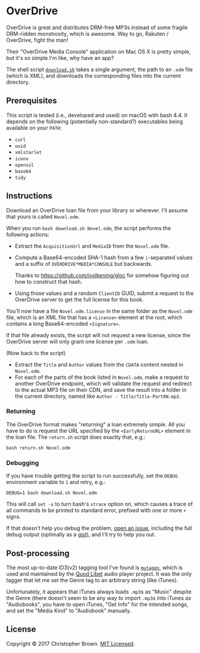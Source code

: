 # OverDrive

OverDrive is great and distributes DRM-free MP3s instead of some fragile DRM-ridden monstrosity, which is awesome.
Way to go, Rakuten / OverDrive, fight the man!

Their "OverDrive Media Console" application on Mac OS X is pretty simple, but it's so simple I'm like, why have an app?

The shell script [`download.sh`](download.sh) takes a single argument, the path to an `.odm` file (which is XML), and downloads the corresponding files into the current directory.


## Prerequisites

This script is tested (i.e., developed and used) on macOS with bash 4.4.
It depends on the following (potentially non-standard?) executables being available on your `PATH`:

* `curl`
* `uuid`
* `xmlstarlet`
* `iconv`
* `openssl`
* `base64`
* `tidy`


## Instructions

Download an OverDrive loan file from your library or wherever.
I'll assume that yours is called `Novel.odm`.

When you run `bash download.sh Novel.odm`, the script performs the following actions:

* Extract the `AcquisitionUrl` and `MediaID` from the `Novel.odm` file.
* Compute a Base64-encoded SHA-1 hash from a few `|`-separated values and a suffix of `OVERDRIVE*MEDIA*CONSOLE` but backwards.

  Thanks to https://github.com/jvolkening/gloc for somehow figuring out how to construct that hash.
* Using those values and a random `ClientID` GUID, submit a request to the OverDrive server to get the full license for this book.

You'll now have a file `Novel.odm.license` in the same folder as the `Novel.odm` file,
which is an XML file that has a `<License>` element at the root,
which contains a long Base64-encoded `<Signature>`.

If that file already exists, the script will not request a new license, since the OverDrive server will only grant one license per `.odm` loan.

(Now back to the script)

* Extract the `Title` and `Author` values from the `CDATA` content nested in `Novel.odm`.
* For each of the parts of the book listed in `Novel.odm`, make a request to another OverDrive endpoint, which will validate the request and redirect to the actual MP3 file on their CDN, and save the result into a folder in the current directory, named like `Author - Title/Title-Part0N.mp3`.

### Returning

The OverDrive format makes "returning" a loan extremely simple.
All you have to do is request the URL specified by the `<EarlyReturnURL>` element in the loan file.
The `return.sh` script does exactly that, e.g.:

    bash return.sh Novel.odm

### Debugging

If you have trouble getting the script to run successfully,
set the `DEBUG` environment variable to `1` and retry, e.g.:

    DEBUG=1 bash download.sh Novel.odm

This will call `set -x` to turn bash's `xtrace` option on,
which causes a trace of all commands to be printed to standard error,
prefixed with one or more `+` signs.

If that doesn't help you debug the problem,
[open an issue](https://github.com/chbrown/overdrive/issues/new),
including the full debug output (optimally as a [gist](https://gist.github.com/)),
and I'll try to help you out.


## Post-processing

The most up-to-date ID3(v2) tagging tool I've found is [`mutagen`](https://mutagen.readthedocs.io/),
which is used and maintained by the [Quod Libet](https://quodlibet.readthedocs.io/) audio player project.
It was the only tagger that let me set the Genre tag to an arbitrary string (like iTunes).

Unfortunately, it appears that iTunes always loads `.mp3`s as "Music" despite the Genre (there doesn't seem to be any way to import `.mp3`s into iTunes _as_ "Audiobooks", you have to open iTunes, "Get Info" for the intended songs, and set the "Media Kind" to "Audiobook" manually.


## License

Copyright © 2017 Christopher Brown. [MIT Licensed](https://chbrown.github.io/licenses/MIT/#2017).
